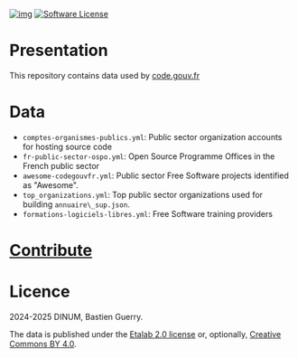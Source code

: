 [![img](https://img.shields.io/badge/code.gouv.fr-contributif-blue.svg)](https://code.gouv.fr/documentation/#quels-degres-douverture-pour-les-codes-sources)
[![Software License](https://img.shields.io/badge/Licenses-CC%20BY%204.0%20&%20Licence%20Ouverte-orange.svg)](https://git.sr.ht/~codegouvfr/codegouvfr-data/tree/main/item/LICENSES)

# Presentation

This repository contains data used by [code.gouv.fr](https://code.gouv.fr.)

# Data

- `comptes-organismes-publics.yml`: Public sector organization accounts for hosting source code
- `fr-public-sector-ospo.yml`: Open Source Programme Offices in the French public sector
- `awesome-codegouvfr.yml`: Public sector Free Software projects identified as "Awesome".
- `top_organizations.yml`: Top public sector organizations used for building `annuaire\_sup.json`.
- `formations-logiciels-libres.yml`: Free Software training providers

# [Contribute](CONTRIBUTING.md)

# Licence

2024-2025 DINUM, Bastien Guerry.

The data is published under the [Etalab 2.0 license](LICENSES/LICENSE.Etalab-2.0.md) or, optionally, [Creative Commons BY 4.0](https://creativecommons.org/licenses/by/4.0/deed.fr).
